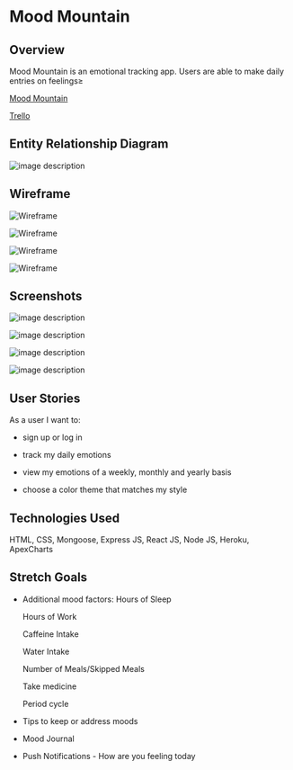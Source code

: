 # Mood Mountain

## Overview

Mood Mountain is an emotional tracking app. Users are able to make daily entries on feelings≥ 

[Mood Mountain](https://moodmountain.herokuapp.com/)

[Trello](https://trello.com/b/MtRJppKw/moodtracker)

## Entity Relationship Diagram
![image description](../master/images/erd.jpg)

## Wireframe

![Wireframe](../master/images/Home.jpg)

![Wireframe](../master/images/AllEvents.jpg)

![Wireframe](../master/images/CreateEvent.jpg)

![Wireframe](../master/images/Detail.jpg)

## Screenshots

![image description](../master/images/homescreen.jpg)

![image description](../master/images/allgroups.jpg)

![image description](../master/images/groups.jpg)

![image description](../master/images/details.jpg)


## User Stories

As a user I want to:
	
- sign up or log in 

- track my daily emotions

- view my emotions of a weekly, monthly and yearly basis

- choose a color theme that matches my style



## Technologies Used
HTML, CSS, Mongoose, Express JS, React JS, Node JS, Heroku, ApexCharts 

## Stretch Goals

- Additional mood factors: 
  Hours of Sleep

  Hours of Work

  Caffeine Intake

  Water Intake


  Number of Meals/Skipped Meals

  Take medicine
  
  Period cycle

- Tips to keep or address moods
- Mood Journal
- Push Notifications - How are you feeling today